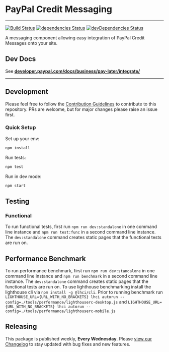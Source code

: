 # PayPal Credit Messaging

---

[![Build Status](https://travis-ci.org/paypal/paypal-messaging-components.svg?branch=master)](https://travis-ci.org/paypal/paypal-messaging-components) [![dependencies Status](https://david-dm.org/paypal/paypal-messaging-components/status.svg)](https://david-dm.org/paypal/paypal-messaging-components) [![devDependencies Status](https://david-dm.org/paypal/paypal-messaging-components/dev-status.svg)](https://david-dm.org/paypal/paypal-messaging-components?type=dev)

A messaging component allowing easy integration of PayPal Credit Messages onto your site.

## Dev Docs

See **[developer.paypal.com/docs/business/pay-later/integrate/](https://developer.paypal.com/docs/business/pay-later/integrate/)**

---

## Development

Please feel free to follow the [Contribution Guidelines](./CONTRIBUTING.md) to contribute to this repository. PRs are welcome, but for major changes please raise an issue first.

### Quick Setup

Set up your env:

```bash
npm install
```

Run tests:

```bash
npm test
```

Run in dev mode:

```bash
npm start
```

## Testing

### Functional

To run functional tests, first run `npm run dev:standalone` in one command line instance and `npm run test:func` in a second command line instance. The `dev:standalone` command creates static pages that the functional tests are run on.

## Performance Benchmark

To run performance benchmark, first run `npm run dev:standalone` in one command line instance and `npm run benchmark` in a second command line instance. The `dev:standalone` command creates static pages that the functional tests are run on. To use lighthouse benchmarking install the lighthouse cli via `npm install -g @lhci/cli`. Prior to running benchmark run `LIGHTHOUSE_URL={URL_WITH_NO_BRACKETS} lhci autorun --config=./tools/performance/lighthouserc-desktop.js` and `LIGHTHOUSE_URL={URL_WITH_NO_BRACKETS} lhci autorun --config=./tools/performance/lighthouserc-mobile.js`

## Releasing

This package is published weekly, **Every Wednesday**. Please [view our Changelog](CHANGELOG.md) to stay updated with bug fixes and new features.
